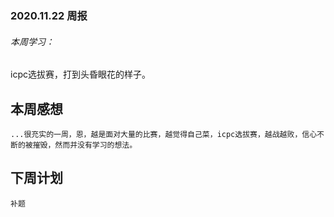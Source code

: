 ### 2020.11.22 周报

###### 本周学习：

icpc选拔赛，打到头昏眼花的样子。

## 本周感想
    ...很充实的一周，恩，越是面对大量的比赛，越觉得自己菜，icpc选拔赛，越战越败，信心不断的被摧毁，然而并没有学习的想法。
## 下周计划
    补题

